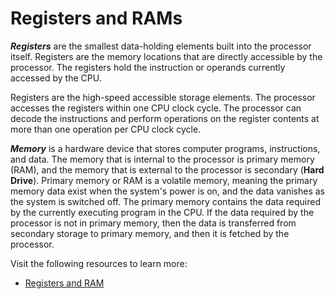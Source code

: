 # Registers and RAMs

***Registers*** are the smallest data-holding elements built into the processor itself. Registers are the memory locations that are directly accessible by the processor. The registers hold the instruction or operands currently accessed by the CPU.

Registers are the high-speed accessible storage elements. The processor accesses the registers within one CPU clock cycle. The processor can decode the instructions and perform operations on the register contents at more than one operation per CPU clock cycle.

***Memory*** is a hardware device that stores computer programs, instructions, and data. The memory that is internal to the processor is primary memory (RAM), and the memory that is external to the processor is secondary (**Hard Drive**).
Primary memory or RAM is a volatile memory, meaning the primary memory data exist when the system's power is on, and the data vanishes as the system is switched off. The primary memory contains the data required by the currently executing program in the CPU. If the data required by the processor is not in primary memory, then the data is transferred from secondary storage to primary memory, and then it is fetched by the processor.


Visit the following resources to learn more:

- [Registers and RAM](https://youtu.be/fpnE6UAfbtU)
